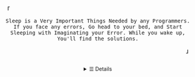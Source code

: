 <p align="left">
      <strong><samp>「</samp></strong>
    </p>
    <p align="center">
      <samp>
        Sleep is a Very Important Things Needed by any Programmers. If you face
        any errors, Go head to your bed, and Start Sleeping with Imaginating
        your Error. While you wake up, You'll find the solutions.
      </samp>
      <br />
    </p>
    <p align="right">
      <strong><samp>」</samp></strong>
    </p>
    <br />
    <details>
      <summary align="center">&#9776; Details</summary>
      <h2></h2>
      <!-- <pre>
    Hi There, My name is Gifaldy Azka!
        </pre> -->
      <a href="#">
        <img src="https://cardivo.vercel.app/api?name=Gifaldy%20Azka&description=Hello%F0%9F%91%8B!%20I%27m%20a%20Discord%20Bot%20Developer!%20Used%20Discord.js%20to%20interacting%20with%20Discord%20API!%20Nice%20to%20meet%20you!&image=https://avatars.githubusercontent.com/u/68645946?v=4&backgroundColor=%23ecf0f1&instagram=falcxxr&github=gifaldyazkaa&twitter=falcxxr&pattern=ticTacToe&colorPattern=%23eaeaea" alt="My Profile Card">
      </a>
      <br />
      <hr>
      <div align="center">
          <h2>Skills<h2>
          <img src="https://img.shields.io/badge/javascript%20-%23323330.svg?&style=for-the-badge&logo=javascript&logoColor=%23F7DF1E">
          <img src="https://img.shields.io/badge/discord.js%20-%23323330.svg?&style=for-the-badge&logo=discord">
          <img src="https://img.shields.io/badge/React%20JS%20-%23323330.svg?&style=for-the-badge&logo=react">
          <img src="https://img.shields.io/badge/Sass%20-%23323330.svg?&style=for-the-badge&logo=sass">
      </div>
      <div align="center">
            <img src="https://komarev.com/ghpvc/?username=gifaldyazkaa&label=Profile+Views&style=flat" alt="Profile Views">
      <hr>
      <p align="center">
        <samp>
          &#9993;
          <a href="mailto:falcxxdev@gmail.com" target="_blank">E-Mail</a> &nbsp;
          &#128172;
          <a href="https://discord.gg/j2MfuWySfD" target="_blank">Discord</a>
          &nbsp; 📦
          <a href="https://twitter.com/falcxxr" target="_blank">Twitter</a>
          &nbsp; 📷
          <a href="https://instagram.com/falcxxr" target="_blank">Instagram</a>
        </samp>
      </p>
      <h2></h2>
      <p align="center">
        <a href="https://discord.gg/j2MfuWySfD">
          <img
          alt="Discord Profile"
          src="https://lanyard-profile-readme.vercel.app/api/788260234409672754"
        />
        </a>
      </p>
      <p align="center">
        <a href="#" target="_blank">
          <img
            alt="Top Language"
            src="https://github-readme-stats.vercel.app/api/top-langs/?bg_color=00000000&layout=compact&username=gifaldyazkaa&hide_border=true&title_color=373e4d&text_color=3b4252"
          />
          <img
            alt="GitHub Stats"
            src="https://github-readme-stats.vercel.app/api?bg_color=00000000&username=gifaldyazkaa&show_icons=true&hide=commits&hide_border=true&icon_color=4C566A&title_color=373e4d&text_color=3b4252"
          />
          <img
          alt="Wakatime Stats"
          src="https://github-readme-stats.vercel.app/api/wakatime?username=gifaldyazkaa&layout=compact&theme=radical&hide_border=true&bg_color=00000000&cache_seconds=1800" />
        </a>
      </p>
    </details>
